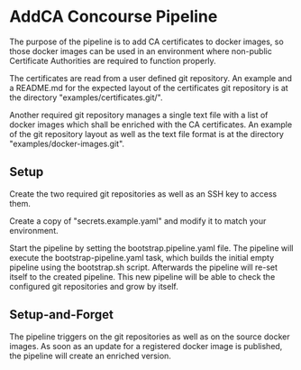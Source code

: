 # AddCA Concourse Pipeline

The purpose of the pipeline is to add CA certificates to docker images, so those docker images can be used in an environment where non-public Certificate Authorities are required to function properly.

The certificates are read from a user defined git repository. An example and a README.md for the expected layout of the certificates git repository is at the directory "examples/certificates.git/".

Another required git repository manages a single text file with a list of docker images which shall be enriched with the CA certificates. An example of the git repository layout as well as the text file format is at the directory "examples/docker-images.git".

## Setup

Create the two required git repositories as well as an SSH key to access them. 

Create a copy of "secrets.example.yaml" and modify it to match your environment.

Start the pipeline by setting the bootstrap.pipeline.yaml file. The pipeline will execute the bootstrap-pipeline.yaml task, which builds the initial empty pipeline using the bootstrap.sh script. Afterwards the pipeline will re-set itself to the created pipeline. This new pipeline will be able to check the configured git repositories and grow by itself.

## Setup-and-Forget

The pipeline triggers on the git repositories as well as on the source docker images. As soon as an update for a registered docker image is published, the pipeline will create an enriched version.
